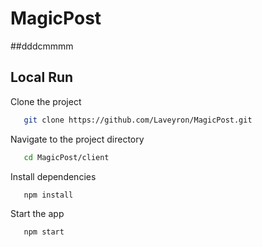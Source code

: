 # MagicPost
##dddcmmmm

## Local Run

Clone the project

```bash
   git clone https://github.com/Laveyron/MagicPost.git
```

Navigate to the project directory

```bash
   cd MagicPost/client
```

Install dependencies

```bash
   npm install
```

Start the app

```bash
   npm start
```
